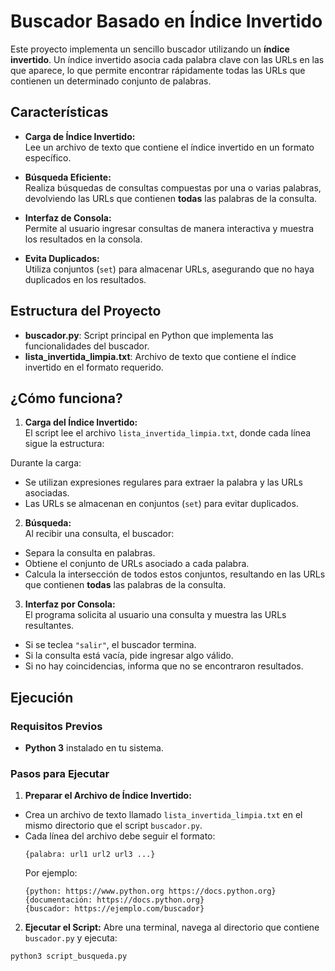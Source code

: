 # Buscador Basado en Índice Invertido

Este proyecto implementa un sencillo buscador utilizando un **índice invertido**. Un índice invertido asocia cada palabra clave con las URLs en las que aparece, lo que permite encontrar rápidamente todas las URLs que contienen un determinado conjunto de palabras.

## Características

- **Carga de Índice Invertido:**  
  Lee un archivo de texto que contiene el índice invertido en un formato específico.
  
- **Búsqueda Eficiente:**  
  Realiza búsquedas de consultas compuestas por una o varias palabras, devolviendo las URLs que contienen **todas** las palabras de la consulta.
  
- **Interfaz de Consola:**  
  Permite al usuario ingresar consultas de manera interactiva y muestra los resultados en la consola.
  
- **Evita Duplicados:**  
  Utiliza conjuntos (`set`) para almacenar URLs, asegurando que no haya duplicados en los resultados.

## Estructura del Proyecto

- **buscador.py**: Script principal en Python que implementa las funcionalidades del buscador.
- **lista_invertida_limpia.txt**: Archivo de texto que contiene el índice invertido en el formato requerido.

## ¿Cómo funciona?

1. **Carga del Índice Invertido:**  
   El script lee el archivo `lista_invertida_limpia.txt`, donde cada línea sigue la estructura:

Durante la carga:
- Se utilizan expresiones regulares para extraer la palabra y las URLs asociadas.
- Las URLs se almacenan en conjuntos (`set`) para evitar duplicados.

2. **Búsqueda:**  
Al recibir una consulta, el buscador:
- Separa la consulta en palabras.
- Obtiene el conjunto de URLs asociado a cada palabra.
- Calcula la intersección de todos estos conjuntos, resultando en las URLs que contienen **todas** las palabras de la consulta.

3. **Interfaz por Consola:**  
El programa solicita al usuario una consulta y muestra las URLs resultantes.
- Si se teclea `"salir"`, el buscador termina.
- Si la consulta está vacía, pide ingresar algo válido.
- Si no hay coincidencias, informa que no se encontraron resultados.

## Ejecución

### Requisitos Previos

- **Python 3** instalado en tu sistema.

### Pasos para Ejecutar

1. **Preparar el Archivo de Índice Invertido:**
- Crea un archivo de texto llamado `lista_invertida_limpia.txt` en el mismo directorio que el script `buscador.py`.
- Cada línea del archivo debe seguir el formato:
  ```
  {palabra: url1 url2 url3 ...}
  ```
  Por ejemplo:
  ```
  {python: https://www.python.org https://docs.python.org}
  {documentación: https://docs.python.org}
  {buscador: https://ejemplo.com/buscador}
  ```

2. **Ejecutar el Script:**
Abre una terminal, navega al directorio que contiene `buscador.py` y ejecuta:
```bash
python3 script_busqueda.py
